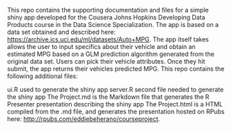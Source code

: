 This repo contains the supporting documentation and files for a simple shiny app developed for the Cousera Johns Hopkins Developing Data Products course in the Data Science Specialization. The app is based on a data set obtained and described here: https://archive.ics.uci.edu/ml/datasets/Auto+MPG. The app itself takes allows the user to input specifics about their vehicle and obtain an estimated MPG based on a GLM prediction algorithm generated from the original data set. Users can pick their vehicle attributes. Once they hit submit, the app returns their vehicles predicted MPG. This repo contains the following additional files:

ui.R used to generate the shiny app
server.R second file needed to generate the shiny app
The Project.md is the Markdown file that generates the R Presenter presentation describing the shiny app
The Project.html is a HTML compiled from the .md file, and generates the presentation hosted on RPubs here: http://rpubs.com/eddiebeherano/courseproject.

